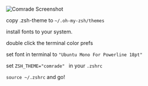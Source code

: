 ![Comrade Screenshot](https://raw.github.com/landongn/zshcomrade/master/sample.png "Comrade ZSH theme")

copy .zsh-theme to ```~/.oh-my-zsh/themes```

install fonts to your system.

double click the terminal color prefs

set font in terminal to ```"Ubuntu Mono For Powerline 18pt"```

set ```ZSH_THEME="comrade" ``` in your ```.zshrc```

```source ~/.zshrc```
and go!

